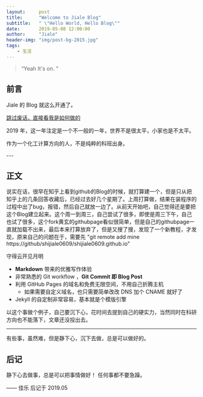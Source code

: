 ```yaml
---
layout:     post
title:      "Welcome to Jiale Blog"
subtitle:   " \"Hello World, Hello Blog\""
date:       2019-05-08 12:00:00
author:     "Jiale"
header-img: "img/post-bg-2015.jpg"
tags:
    - 生活
---
```


> “Yeah It's on. ”


## 前言

Jiale 的 Blog 就这么开通了。

[跳过废话，直接看我是如何做的](#build)



2019 年，这一年注定是一个不一般的一年，世界不是很太平，小家也是不太平。

作为一个化工计算方向的人，不是纯粹的科班出身。


<p id = "build"></p>
---

## 正文

说实在话，很早在知乎上看到github的Blog的时候，就打算建一个，但是只从把知乎上的几条回答收藏后，已经过去好几个星期了。上周打算做，结果在装程序的过程中出了bug，报错，然后自己就放一边了。从前天开始吧，自己觉得还是要把这个Blog建立起来。这个周一到周三，自己尝试了很多，即使是周三下午，自己也试了很多，这个fork黄玄的githubpage看似很简单，但是自己的githubpage一直就加载不出来，最后本来打算放弃了，但是又搜了搜，发现了一个新教程，才发现，原来自己的问题在于，需要先 "git remote add mine https://github/shijiale0609/shijiale0609.github.io"

守得云开见月明

* **Markdown** 带来的优雅写作体验
* 非常熟悉的 Git workflow ，**Git Commit 即 Blog Post**
* 利用 GitHub Pages 的域名和免费无限空间，不用自己折腾主机
	* 如果需要自定义域名，也只需要简单改改 DNS 加个 CNAME 就好了
* Jekyll 的自定制非常容易，基本就是个模版引擎


以这个事做个例子，自己要沉下心，花时间去提到自己的硬实力，当然同时在科研方向也不能落下，文章还没投出去。


---

有些事，虽然难，但是静下心，沉下去做，总是可以做好的。

## 后记

静下心去做事，总是可以把事情做好！
任何事都不要急躁。

—— 佳乐 后记于 2019.05

